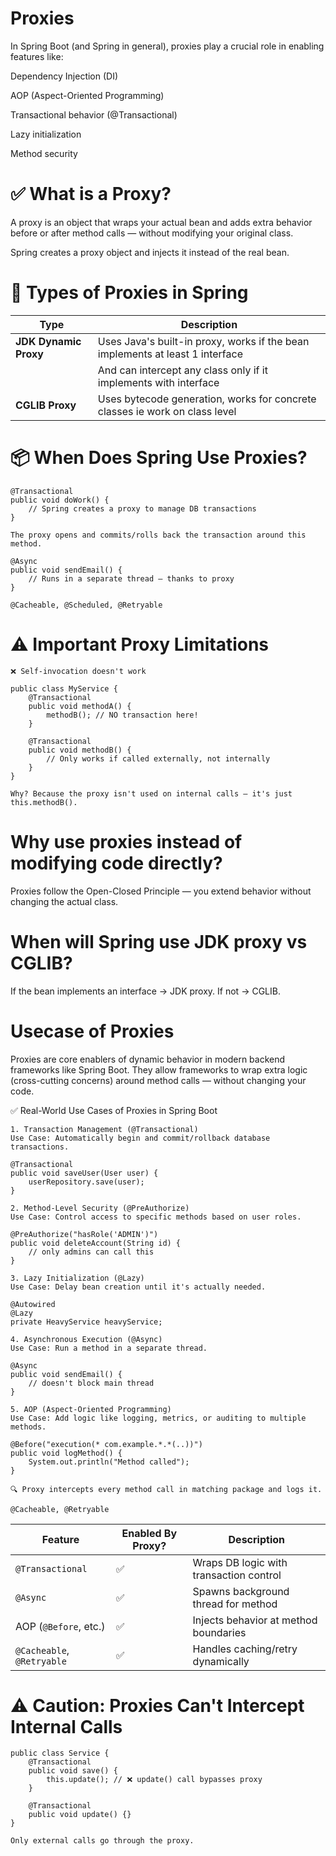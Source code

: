 # Proxies

In Spring Boot (and Spring in general), proxies play a crucial role in enabling features like:

Dependency Injection (DI)

AOP (Aspect-Oriented Programming)

Transactional behavior (@Transactional)

Lazy initialization

Method security

# ✅ What is a Proxy?

A proxy is an object that wraps your actual bean and adds extra behavior before or after method calls — without modifying your original class.

Spring creates a proxy object and injects it instead of the real bean.

# 🔧 Types of Proxies in Spring

| Type                  | Description                                                                   |
| --------------------- | ----------------------------------------------------------------------------- |
| **JDK Dynamic Proxy** | Uses Java's built-in proxy, works if the bean implements at least 1 interface |
|                       | And can intercept any class only if it implements with interface              |
| **CGLIB Proxy**       | Uses bytecode generation, works for concrete classes ie work on class level   |

# 📦 When Does Spring Use Proxies?

```
@Transactional
public void doWork() {
    // Spring creates a proxy to manage DB transactions
}

The proxy opens and commits/rolls back the transaction around this method.
```

```
@Async
public void sendEmail() {
    // Runs in a separate thread — thanks to proxy
}

@Cacheable, @Scheduled, @Retryable
```

# ⚠️ Important Proxy Limitations

```
❌ Self-invocation doesn't work

public class MyService {
    @Transactional
    public void methodA() {
        methodB(); // NO transaction here!
    }

    @Transactional
    public void methodB() {
        // Only works if called externally, not internally
    }
}

Why? Because the proxy isn't used on internal calls — it's just this.methodB().
```

# Why use proxies instead of modifying code directly?

Proxies follow the Open-Closed Principle — you extend behavior without changing the actual class.

# When will Spring use JDK proxy vs CGLIB?

If the bean implements an interface → JDK proxy.
If not → CGLIB.

# Usecase of Proxies

Proxies are core enablers of dynamic behavior in modern backend frameworks like Spring Boot. They allow frameworks to wrap extra logic (cross-cutting concerns) around method calls — without changing your code.

✅ Real-World Use Cases of Proxies in Spring Boot

```
1. Transaction Management (@Transactional)
Use Case: Automatically begin and commit/rollback database transactions.

@Transactional
public void saveUser(User user) {
    userRepository.save(user);
}

```

```
2. Method-Level Security (@PreAuthorize)
Use Case: Control access to specific methods based on user roles.

@PreAuthorize("hasRole('ADMIN')")
public void deleteAccount(String id) {
    // only admins can call this
}
```

```
3. Lazy Initialization (@Lazy)
Use Case: Delay bean creation until it's actually needed.

@Autowired
@Lazy
private HeavyService heavyService;
```

```
4. Asynchronous Execution (@Async)
Use Case: Run a method in a separate thread.

@Async
public void sendEmail() {
    // doesn't block main thread
}
```

```
5. AOP (Aspect-Oriented Programming)
Use Case: Add logic like logging, metrics, or auditing to multiple methods.

@Before("execution(* com.example.*.*(..))")
public void logMethod() {
    System.out.println("Method called");
}

🔍 Proxy intercepts every method call in matching package and logs it.
```

```
@Cacheable, @Retryable
```

| Feature                    | Enabled By Proxy? | Description                             |
| -------------------------- | ----------------- | --------------------------------------- |
| `@Transactional`           | ✅                | Wraps DB logic with transaction control |
| `@Async`                   | ✅                | Spawns background thread for method     |
| AOP (`@Before`, etc.)      | ✅                | Injects behavior at method boundaries   |
| `@Cacheable`, `@Retryable` | ✅                | Handles caching/retry dynamically       |

# ⚠️ Caution: Proxies Can't Intercept Internal Calls

```
public class Service {
    @Transactional
    public void save() {
        this.update(); // ❌ update() call bypasses proxy
    }

    @Transactional
    public void update() {}
}

Only external calls go through the proxy.
```
